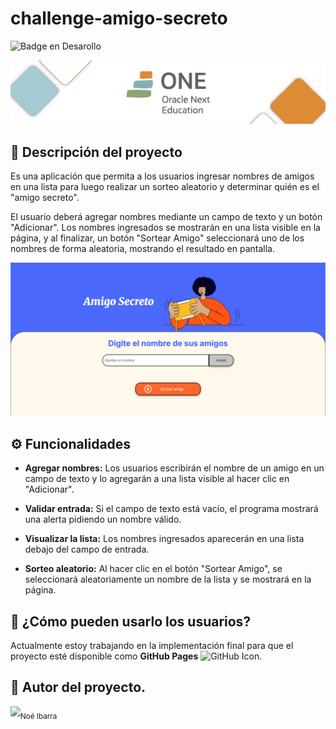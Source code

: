 <h1>challenge-amigo-secreto</h1>

![Badge en Desarollo](https://img.shields.io/badge/STATUS-EN%20DESAROLLO-green)

![Descripción de la imagen](/assets/alura.png)

<h2>📝 Descripción del proyecto</h2>
Es una aplicación que permita a los usuarios ingresar nombres de amigos en una lista para luego realizar un sorteo aleatorio y determinar quién es el "amigo secreto".

El usuario deberá agregar nombres mediante un campo de texto y un botón "Adicionar". Los nombres ingresados se mostrarán en una lista visible en la página, y al finalizar, un botón "Sortear Amigo" seleccionará uno de los nombres de forma aleatoria, mostrando el resultado en pantalla.

![Imagen del proyecto](/assets/proyecto-img.png)


<h2>⚙️ Funcionalidades</h2>

- **Agregar nombres:** Los usuarios escribirán el nombre de un amigo en un campo de texto y lo agregarán a una lista visible al hacer clic en "Adicionar".

- **Validar entrada:** Si el campo de texto está vacío, el programa mostrará una alerta pidiendo un nombre válido.

- **Visualizar la lista:** Los nombres ingresados aparecerán en una lista debajo del campo de entrada.

- **Sorteo aleatorio:** Al hacer clic en el botón "Sortear Amigo", se seleccionará aleatoriamente un nombre de la lista y se mostrará en la página.


<h2>🔗 ¿Cómo pueden usarlo los usuarios?</h2>

Actualmente estoy trabajando en la implementación final para que el proyecto esté disponible como **GitHub Pages** <img src="https://github.githubassets.com/favicons/favicon-dark.svg" width="16" height="16" alt="GitHub Icon">.

<h2>🔧 Autor del proyecto.</h2>
<img src="https://avatars.githubusercontent.com/u/112949951?v=4" width=115><sub>Noé Ibarra</sub>


